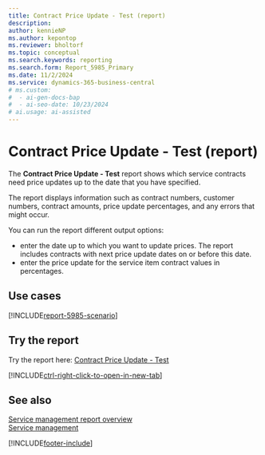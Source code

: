 ```yaml
---
title: Contract Price Update - Test (report)
description: 
author: kennieNP
ms.author: kepontop
ms.reviewer: bholtorf
ms.topic: conceptual
ms.search.keywords: reporting
ms.search.form: Report_5985_Primary
ms.date: 11/2/2024
ms.service: dynamics-365-business-central
# ms.custom:
#  - ai-gen-docs-bap
#  - ai-seo-date: 10/23/2024
# ai.usage: ai-assisted
---
```


# Contract Price Update - Test (report)

The **Contract Price Update - Test** report shows which service contracts need price updates up to the date that you have specified.

The report displays information such as contract numbers, customer numbers, contract amounts, price update percentages, and any errors that might occur.

You can run the report different output options:
* enter the date up to which you want to update prices. The report includes contracts with next price update dates on or before this date.
* enter the price update for the service item contract values in percentages.


## Use cases

[!INCLUDE[report-5985-scenario](../includes/report-5985-scenario-include.md)]

<!-- 

Prompt

Below is a report in an ERP system. Provide 3-4 use cases for different personas working with project management or finance for projects.

Format like this:    
  
As a <persona>, use the report to    
* use case 1  
* use case 2    

Do not capitalize the persona names. 

Do not start lines with "Use the data to"

## Report name
Expired Contract Lines - Test

## Report description


### What the report does

### Use cases


Please include your data sources and URLs

-->


## Try the report

Try the report here: [Contract Price Update - Test](https://businesscentral.dynamics.com?report=5985)

[!INCLUDE[ctrl-right-click-to-open-in-new-tab](../includes/ctrl-right-click-to-open-in-new-tab.md)]


## See also

[Service management report overview](../service-reports.md)   
[Service management](../service-service.md)    

[!INCLUDE[footer-include](../includes/footer-banner.md)]